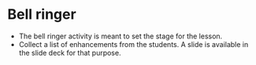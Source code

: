 # Bell ringer

- The bell ringer activity is meant to set the stage for the lesson.
- Collect a list of enhancements from the students. A slide is available in the slide deck for that purpose.
